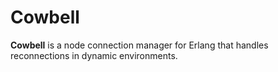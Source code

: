 # Cowbell
**Cowbell** is a node connection manager for Erlang that handles reconnections in dynamic environments.
